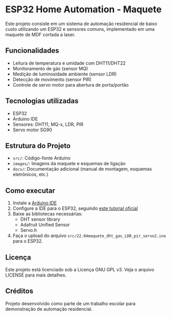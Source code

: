 # ESP32 Home Automation - Maquete

Este projeto consiste em um sistema de automação residencial de baixo custo utilizando um ESP32 e sensores comuns, implementado em uma maquete de MDF cortada a laser.

## Funcionalidades
- Leitura de temperatura e umidade com DHT11/DHT22
- Monitoramento de gás (sensor MQ)
- Medição de luminosidade ambiente (sensor LDR)
- Detecção de movimento (sensor PIR)
- Controle de servo motor para abertura de porta/portão

## Tecnologias utilizadas
- ESP32
- Arduino IDE
- Sensores: DHT11, MQ-x, LDR, PIR
- Servo motor SG90

## Estrutura do Projeto
- `src/`: Código-fonte Arduino
- `images/`: Imagens da maquete e esquemas de ligação
- `docs/`: Documentação adicional (manual de montagem, esquemas eletrônicos, etc.)

## Como executar
1. Instale a [Arduino IDE](https://www.arduino.cc/en/software)
2. Configure a IDE para o ESP32, seguindo [este tutorial oficial](https://docs.espressif.com/projects/arduino-esp32/en/latest/installing.html)
3. Baixe as bibliotecas necessárias:
   - DHT sensor library
   - Adafruit Unified Sensor
   - Servo.h
4. Faça o upload do arquivo `src/22.04maquete_dht_gas_LDR_pir_servo2.ino` para o ESP32.

## Licença
Este projeto está licenciado sob a Licença GNU GPL v3. Veja o arquivo LICENSE para mais detalhes.

## Créditos
Projeto desenvolvido como parte de um trabalho escolar para demonstração de automação residencial.
